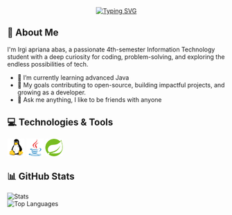<div align="center">
    <a href="https://git.io/typing-svg">
        <img src="https://readme-typing-svg.herokuapp.com?font=Hack&pause=1000&color=fd0e20&center=true&vCenter=true&width=435&lines=Selamat+datang+di+github+Ghialfaz" alt="Typing SVG" />
    </a>
</div>

## 👋 About Me

I'm Irgi apriana abas, a passionate 4th-semester Information Technology student with a deep curiosity for coding, problem-solving, and exploring the endless possibilities of tech.

- 🌱 I’m currently learning advanced Java
- 🚀 My goals contributing to open-source, building impactful projects, and growing as a developer.
- 💬 Ask me anything, I like to be friends with anyone

## 💻 Technologies & Tools

<div align="left">
  <img src="https://github.com/devicons/devicon/blob/v2.16.0/icons/linux/linux-original.svg" width="40" height="40" alt="Linux">
  <img src="https://github.com/devicons/devicon/blob/v2.16.0/icons/java/java-original.svg" width="40" height="40" alt="Java">
  <img src="https://github.com/devicons/devicon/blob/v2.16.0/icons/spring/spring-original.svg" width="40" height="40" alt="Spring">
</div>

## 📊 GitHub Stats
![Stats](https://github-readme-stats.vercel.app/api?username=Ghialfaz&show_icons=true&theme=transparent&hide_border=false&count_private=true&card_width=500px)
<br>
![Top Languages](https://github-readme-stats.vercel.app/api/top-langs/?username=Ghialfaz&layout=compact&hide_border=false&theme=transparent&card_width=500px)

